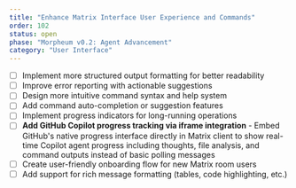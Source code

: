 ```yaml
---
title: "Enhance Matrix Interface User Experience and Commands"
order: 102
status: open
phase: "Morpheum v0.2: Agent Advancement"
category: "User Interface"
---
```


- [ ] Implement more structured output formatting for better readability
- [ ] Improve error reporting with actionable suggestions
- [ ] Design more intuitive command syntax and help system
- [ ] Add command auto-completion or suggestion features
- [ ] Implement progress indicators for long-running operations
- [ ] **Add GitHub Copilot progress tracking via iframe integration** - Embed GitHub's native progress interface directly in Matrix client to show real-time Copilot agent progress including thoughts, file analysis, and command outputs instead of basic polling messages
- [ ] Create user-friendly onboarding flow for new Matrix room users
- [ ] Add support for rich message formatting (tables, code highlighting, etc.)